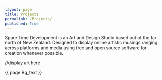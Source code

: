 ```yaml
---
layout: page
title: Projects
permalink: /Projects/
published: True
---
```


Spare Time Development is an Art and Design Studio based out of the far north of New Zealand. Designed to display online artistic musings ranging across platforms and media using free and open source software for creation whenever possible.

//display art here
<div class="Bg">
  {{ page.Bg_text }}
</div>
